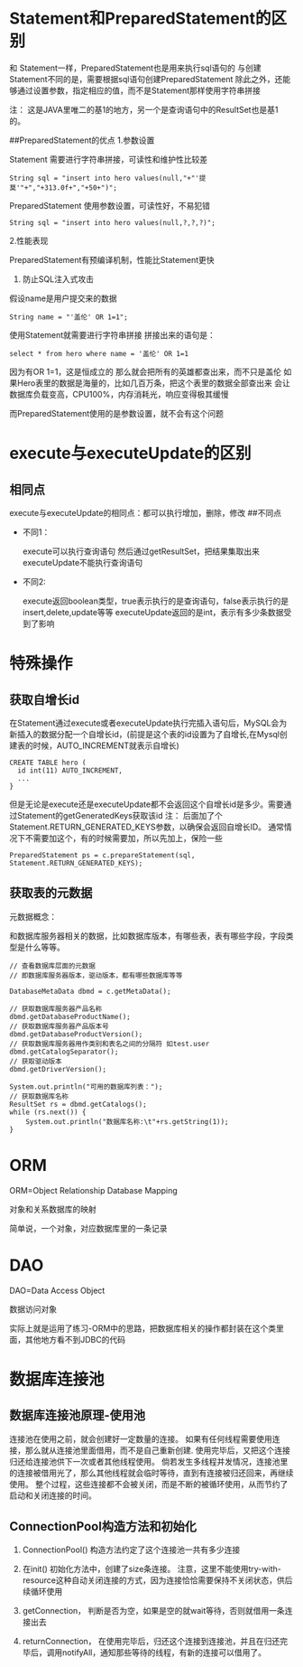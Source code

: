 # Statement和PreparedStatement的区别

和 Statement一样，PreparedStatement也是用来执行sql语句的
与创建Statement不同的是，需要根据sql语句创建PreparedStatement
除此之外，还能够通过设置参数，指定相应的值，而不是Statement那样使用字符串拼接

注： 这是JAVA里唯二的基1的地方，另一个是查询语句中的ResultSet也是基1的。

##PreparedStatement的优点
1.参数设置

Statement 需要进行字符串拼接，可读性和维护性比较差
~~~
String sql = "insert into hero values(null,"+"'提莫'"+","+313.0f+","+50+")";
~~~

PreparedStatement 使用参数设置，可读性好，不易犯错
~~~
String sql = "insert into hero values(null,?,?,?)";
~~~

2.性能表现

 PreparedStatement有预编译机制，性能比Statement更快

1. 防止SQL注入式攻击

假设name是用户提交来的数据
~~~
String name = "'盖伦' OR 1=1";
~~~

使用Statement就需要进行字符串拼接
拼接出来的语句是：
~~~ 
select * from hero where name = '盖伦' OR 1=1
~~~
因为有OR 1=1，这是恒成立的
那么就会把所有的英雄都查出来，而不只是盖伦
如果Hero表里的数据是海量的，比如几百万条，把这个表里的数据全部查出来
会让数据库负载变高，CPU100%，内存消耗光，响应变得极其缓慢

而PreparedStatement使用的是参数设置，就不会有这个问题

# execute与executeUpdate的区别
## 相同点
execute与executeUpdate的相同点：都可以执行增加，删除，修改
##不同点
* 不同1：

    execute可以执行查询语句
    然后通过getResultSet，把结果集取出来
    executeUpdate不能执行查询语句
* 不同2:

    execute返回boolean类型，true表示执行的是查询语句，false表示执行的是insert,delete,update等等
    executeUpdate返回的是int，表示有多少条数据受到了影响

# 特殊操作
## 获取自增长id
在Statement通过execute或者executeUpdate执行完插入语句后，MySQL会为新插入的数据分配一个自增长id，(前提是这个表的id设置为了自增长,在Mysql创建表的时候，AUTO_INCREMENT就表示自增长)
~~~
CREATE TABLE hero (
  id int(11) AUTO_INCREMENT,
  ...
}
~~~


但是无论是execute还是executeUpdate都不会返回这个自增长id是多少。需要通过Statement的getGeneratedKeys获取该id
注： 后面加了个Statement.RETURN_GENERATED_KEYS参数，以确保会返回自增长ID。 通常情况下不需要加这个，有的时候需要加，所以先加上，保险一些
~~~
PreparedStatement ps = c.prepareStatement(sql, Statement.RETURN_GENERATED_KEYS);
~~~
## 获取表的元数据
元数据概念：

和数据库服务器相关的数据，比如数据库版本，有哪些表，表有哪些字段，字段类型是什么等等。
~~~
// 查看数据库层面的元数据
// 即数据库服务器版本，驱动版本，都有哪些数据库等等

DatabaseMetaData dbmd = c.getMetaData();

// 获取数据库服务器产品名称
dbmd.getDatabaseProductName();
// 获取数据库服务器产品版本号
dbmd.getDatabaseProductVersion();
// 获取数据库服务器用作类别和表名之间的分隔符 如test.user
dbmd.getCatalogSeparator();
// 获取驱动版本
dbmd.getDriverVersion();

System.out.println("可用的数据库列表：");
// 获取数据库名称
ResultSet rs = dbmd.getCatalogs();
while (rs.next()) {
    System.out.println("数据库名称:\t"+rs.getString(1));
}

~~~

# ORM
ORM=Object Relationship Database Mapping

对象和关系数据库的映射

简单说，一个对象，对应数据库里的一条记录

# DAO
DAO=Data Access Object

数据访问对象

实际上就是运用了练习-ORM中的思路，把数据库相关的操作都封装在这个类里面，其他地方看不到JDBC的代码

# 数据库连接池
## 数据库连接池原理-使用池
连接池在使用之前，就会创建好一定数量的连接。
如果有任何线程需要使用连接，那么就从连接池里面借用，而不是自己重新创建.
使用完毕后，又把这个连接归还给连接池供下一次或者其他线程使用。
倘若发生多线程并发情况，连接池里的连接被借用光了，那么其他线程就会临时等待，直到有连接被归还回来，再继续使用。
整个过程，这些连接都不会被关闭，而是不断的被循环使用，从而节约了启动和关闭连接的时间。
## ConnectionPool构造方法和初始化
1. ConnectionPool() 构造方法约定了这个连接池一共有多少连接

2. 在init() 初始化方法中，创建了size条连接。 注意，这里不能使用try-with-resource这种自动关闭连接的方式，因为连接恰恰需要保持不关闭状态，供后续循环使用

3. getConnection， 判断是否为空，如果是空的就wait等待，否则就借用一条连接出去

4. returnConnection， 在使用完毕后，归还这个连接到连接池，并且在归还完毕后，调用notifyAll，通知那些等待的线程，有新的连接可以借用了。
